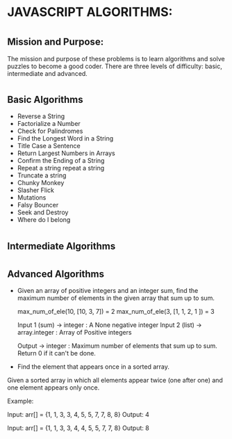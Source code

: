 # JAVASCRIPT ALGORITHMS:

# <h2>Mission and Purpose:</h2>

The mission and purpose of these problems is to learn algorithms and solve puzzles to become a good coder. There are three levels of difficulty: basic, intermediate and advanced. 

# <h2>Basic Algorithms</h2>

- Reverse a String 
- Factorialize a Number 
- Check for Palindromes 
- Find the Longest Word in a String 
- Title Case a Sentence 
- Return Largest Numbers in Arrays 
- Confirm the Ending of a String
- Repeat a string repeat a string 
- Truncate a string 
- Chunky Monkey 
- Slasher Flick 
- Mutations 
- Falsy Bouncer 
- Seek and Destroy 
- Where do I belong

# <h2>Intermediate Algorithms</h2>

# <h2>Advanced Algorithms</h2>


- Given an array of positive integers and an integer sum, find the maximum number of elements in the given array that sum up to sum.

	max_num_of_ele(10, [10, 3, 7]) = 2 
	max_num_of_ele(3, [1, 1, 2, 1 ]) = 3

	Input 1 (sum) → integer : A None negative integer
	Input 2 (list) → array.integer : Array of Positive integers
	
	Output → integer : Maximum number of elements that sum up to sum. Return 0 if it can't be done.

- Find the element that appears once in a sorted array.

Given a sorted array in which all elements appear twice (one after one) and one element appears only once. 

Example:

Input:   arr[] = {1, 1, 3, 3, 4, 5, 5, 7, 7, 8, 8}
Output:  4

Input:   arr[] = {1, 1, 3, 3, 4, 4, 5, 5, 7, 7, 8}
Output:  8
